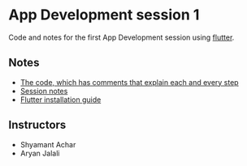 # App Development session 1
Code and notes for the first App Development session using [flutter](https://flutter.dev).

## Notes
- [The code, which has comments that explain each and every step](code/lib)
- [Session notes](notes/flutter-session-1.pdf)
- [Flutter installation guide](notes/flutter-setup-guide.pdf)

## Instructors
- Shyamant Achar
- Aryan Jalali

